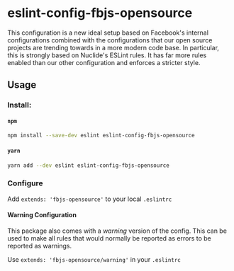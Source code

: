 # eslint-config-fbjs-opensource

This configuration is a new ideal setup based on Facebook's internal configurations combined with the configurations that our open source projects are trending towards in a more modern code base. In particular, this is strongly based on Nuclide's ESLint rules. It has far more rules enabled than our other configuration and enforces a stricter style.

## Usage

### Install:

#### `npm`
```sh
npm install --save-dev eslint eslint-config-fbjs-opensource
```

#### `yarn`
```sh
yarn add --dev eslint eslint-config-fbjs-opensource
```

### Configure

Add `extends: 'fbjs-opensource'` to your local `.eslintrc`

#### Warning Configuration

This package also comes with a *warning* version of the config. This can be used to make all rules that would normally be reported as errors to be reported as warnings.

Use `extends: 'fbjs-opensource/warning'` in your `.eslintrc`
